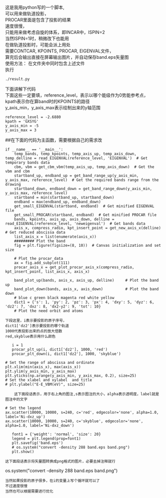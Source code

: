 这是我用python写的一个脚本,  
可以用来做轨道投影，  
PROCAR里面是包含了投影的结果  
速度很慢，   
只能用来做考虑自旋的体系，即INCAR中，ISPIN=2    
当然ISPIN=1时，稍微改下也能用   
在做轨道投影时，可能会派上用处   
需要CONTCAR, KPOINTS, PROCAR, EIGENVAL文件，   
算完后会输出直接在屏幕输出图片，并自动保存band.eps矢量图     
使用方法： 在文件夹中同时包含上述文件    
执行  
```
./result.py
```

下面讲解下代码    
下面这些一定要填，reference_level，表示以哪个能级作为0势能参考点，   
kpath表示你在算band时的KPOINTS的路径   
y_axis_min，y_axis_max表示绘制出来的y轴范围   

```
reference_level = -2.6880
kpath = 'GXSYG'
y_axis_min = -5
y_axis_max = 3
```

##在下面的代码为主函数，需要根据自己的需求改

```
if __name__ == '__main__':
    temp_bands, temp_kpoints, temp_axis_up, temp_axis_down, temp_delline = read_EIGENVAL(reference_level, 'EIGENVAL')  # Get temporary bands data
    cbm, vbm = get_cbm_vbm(temp_axis_up, temp_axis_down)  # Get the vbm and cbm
    startband_up, endband_up = get_band_range_up(y_axis_min, y_axis_max, reference_level)  # Get the required bands range from the drawing
    startband_down, endband_down = get_band_range_down(y_axis_min, y_axis_max, reference_level)
    startband = min(startband_up, startband_down)
    endband = max(endband_up, endband_down)
    get_small_EIGENVAL(startband, endband)  # Get minified EIGENVAL file
    get_small_PROCAR(startband, endband)  # Get minified PROCAR file
    bands, kpoints, axis_up, axis_down, delline = read_EIGENVAL(reference_level, 'neweigenval')  # Get bands data
    axis_x, compress_radio, kpt_insert_point = get_new_axis_x(delline)  # Get reduced abscissa data
    list_axis_x = list(enumerate(axis_x))
    ######### Plot the band
    fig = plt.figure(figsize=(8, 10))  # Canvas initialization and set size

    # Plot the procar_data
    ax = fig.add_subplot(111)
    procar_axis_x = get_plot_procar_axis_x(compress_radio, kpt_insert_point, list_axis_x, axis_x)

    band_plot_up(bands, axis_x, axis_up, delline)     # Plot the band up
    band_plot_down(bands, axis_x, axis_down)          # Plot the band down
    # blue c green black magenta red white yellow
    dict1 = {'s': 1, 'py': 2, 'pz': 3, 'px': 4, 'dxy': 5, 'dyz': 6, 'dz2': 7, 'dxz': 8, 'dx2-y2': 9, 'tot': 10}
    # Plot the need orbit and atoms

 ```
    下段这里，i表示要投影的原子序号，
    dict1['dz2']表示要投影的哪个轨道
    1000代表投影出来的点的放大倍数
    red,skyblue表示用什么颜色
 ```
    i = 1
    procar_plt_up(i, dict1['dz2'], 1000, 'red')
    procar_plt_down(i, dict1['dz2'], 1000, 'skyblue')
 ```
    # Set the range of abscissa and ordinate
    plt.xlim(min(axis_x), max(axis_x))
    plt.ylim(y_axis_min, y_axis_max)
    plt.yticks(np.arange(y_axis_min, y_axis_max, 0.2), size=25)
    # Set the xlabel and xylabel  and title
    # plt.ylabel("E-E_VBM(eV)", size=25)
```
    这下面段话表示，用于右上角的图注,s表示图注的大小，alpha表示透明度，label就是图注中的文字
```
    # Set the legend
    ax.scatter(10000, 10000, s=240, c='red', edgecolor='none', alpha=1.0, label='Ni-dxz_up')
    ax.scatter(10000, 10000, s=240, c='skyblue', edgecolor='none', alpha=1.0, label='Ni-dxz_down')
 ```
    font1 = {'weight': 'normal', 'size': 20}
    legend = plt.legend(prop=font1)
    plt.savefig('band.eps')
    # os.system("convert -density 288 band.eps band.png")
    plt.show()
```


 ```
 这下面段话表示将矢量图转换成png格式的图片，必要去掉注释就行
 ```
os.system("convert -density 288 band.eps band.png")
 ```
当然如果投影的原子很多，在i的变量上写个循环就可以了  
不过速度很慢  
当然也可以根据需要进行优化  

